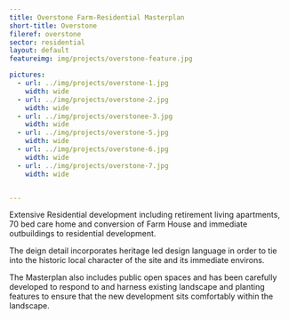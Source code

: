 ```yaml
---
title: Overstone Farm-Residential Masterplan
short-title: Overstone
fileref: overstone
sector: residential
layout: default
featureimg: img/projects/overstone-feature.jpg

pictures:
  - url: ../img/projects/overstone-1.jpg
    width: wide
  - url: ../img/projects/overstone-2.jpg
    width: wide
  - url: ../img/projects/overstonee-3.jpg
    width: wide
  - url: ../img/projects/overstone-5.jpg
    width: wide
  - url: ../img/projects/overstone-6.jpg
    width: wide
  - url: ../img/projects/overstone-7.jpg
    width: wide


---
```


Extensive Residential development including retirement living apartments, 70 bed care home and conversion of Farm House and immediate outbuildings to residential development.

The deign detail incorporates heritage led design language in order to tie into the historic local character of the site and its immediate environs.

The Masterplan also includes public open spaces and has been carefully developed to respond to and harness existing landscape and planting features to ensure that the new development sits comfortably within the landscape.


